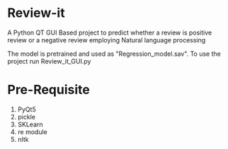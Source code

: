 # Review-it
A Python QT GUI Based project to predict whether a review is positive review or a negative review employing Natural language processing

The model is pretrained and used as "Regression_model.sav".
To use the project run Review_it_GUI.py

Pre-Requisite
========================
1. PyQt5
2. pickle
3. SKLearn
4. re module
5. nltk


